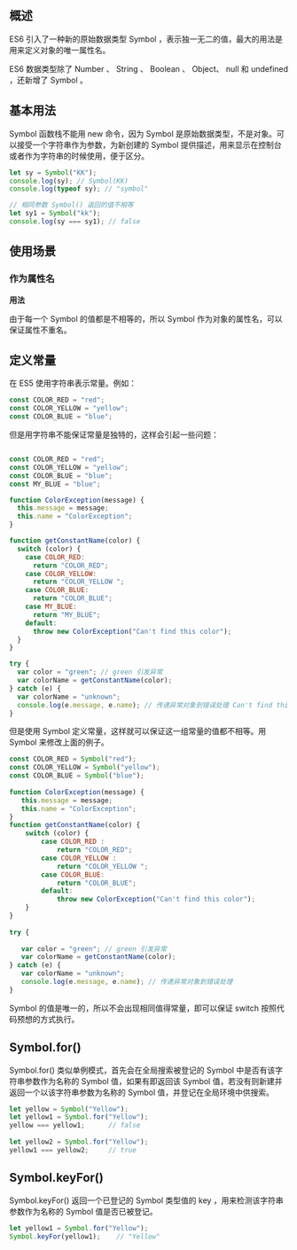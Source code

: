 ## 概述
ES6 引入了一种新的原始数据类型 Symbol ，表示独一无二的值，最大的用法是用来定义对象的唯一属性名。

ES6 数据类型除了 Number 、 String 、 Boolean 、 Object、 null 和 undefined ，还新增了 Symbol 。

## 基本用法
Symbol 函数栈不能用 new 命令，因为 Symbol 是原始数据类型，不是对象。可以接受一个字符串作为参数，为新创建的 Symbol 提供描述，用来显示在控制台或者作为字符串的时候使用，便于区分。
```js
let sy = Symbol("KK");
console.log(sy); // Symbol(KK)
console.log(typeof sy); // "symbol"

// 相同参数 Symbol() 返回的值不相等
let sy1 = Symbol("kk");
console.log(sy === sy1); // false
```

## 使用场景

### 作为属性名
**用法**

由于每一个 Symbol 的值都是不相等的，所以 Symbol 作为对象的属性名，可以保证属性不重名。

## 定义常量
在 ES5 使用字符串表示常量。例如：

```js
const COLOR_RED = "red";
const COLOR_YELLOW = "yellow";
const COLOR_BLUE = "blue";
```

但是用字符串不能保证常量是独特的，这样会引起一些问题：
```js

const COLOR_RED = "red";
const COLOR_YELLOW = "yellow";
const COLOR_BLUE = "blue";
const MY_BLUE = "blue";

function ColorException(message) {
  this.message = message;
  this.name = "ColorException";
}

function getConstantName(color) {
  switch (color) {
    case COLOR_RED:
      return "COLOR_RED";
    case COLOR_YELLOW:
      return "COLOR_YELLOW ";
    case COLOR_BLUE:
      return "COLOR_BLUE";
    case MY_BLUE:
      return "MY_BLUE";
    default:
      throw new ColorException("Can't find this color");
  }
}

try {
  var color = "green"; // green 引发异常
  var colorName = getConstantName(color);
} catch (e) {
  var colorName = "unknown";
  console.log(e.message, e.name); // 传递异常对象到错误处理 Can't find this color ColorException
}
```

但是使用 Symbol 定义常量，这样就可以保证这一组常量的值都不相等。用 Symbol 来修改上面的例子。
```js
const COLOR_RED = Symbol("red");
const COLOR_YELLOW = Symbol("yellow");
const COLOR_BLUE = Symbol("blue");
 
function ColorException(message) {
   this.message = message;
   this.name = "ColorException";
}
function getConstantName(color) {
    switch (color) {
        case COLOR_RED :
            return "COLOR_RED";
        case COLOR_YELLOW :
            return "COLOR_YELLOW ";
        case COLOR_BLUE:
            return "COLOR_BLUE";
        default:
            throw new ColorException("Can't find this color");
    }
}
 
try {
   
   var color = "green"; // green 引发异常
   var colorName = getConstantName(color);
} catch (e) {
   var colorName = "unknown";
   console.log(e.message, e.name); // 传递异常对象到错误处理
}
```
Symbol 的值是唯一的，所以不会出现相同值得常量，即可以保证 switch 按照代码预想的方式执行。

## Symbol.for()
Symbol.for() 类似单例模式，首先会在全局搜索被登记的 Symbol 中是否有该字符串参数作为名称的 Symbol 值，如果有即返回该 Symbol 值，若没有则新建并返回一个以该字符串参数为名称的 Symbol 值，并登记在全局环境中供搜索。

```js
let yellow = Symbol("Yellow");
let yellow1 = Symbol.for("Yellow");
yellow === yellow1;      // false
 
let yellow2 = Symbol.for("Yellow");
yellow1 === yellow2;     // true
```

## Symbol.keyFor()
Symbol.keyFor() 返回一个已登记的 Symbol 类型值的 key ，用来检测该字符串参数作为名称的 Symbol 值是否已被登记。
```js
let yellow1 = Symbol.for("Yellow");
Symbol.keyFor(yellow1);    // "Yellow"
```



